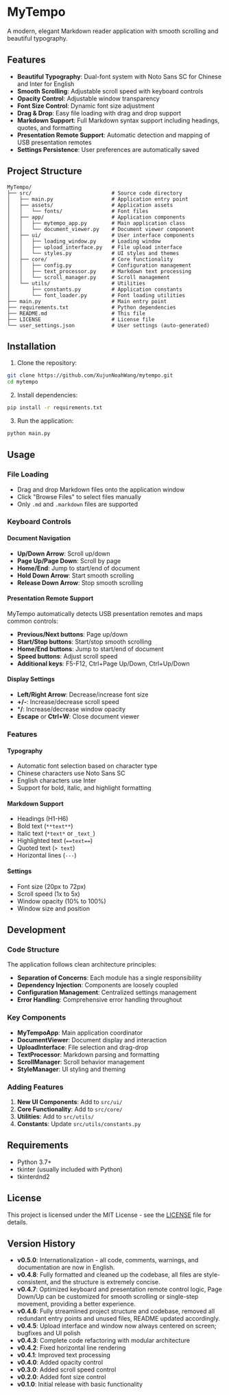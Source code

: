 # MyTempo

A modern, elegant Markdown reader application with smooth scrolling and beautiful typography.

## Features

- **Beautiful Typography**: Dual-font system with Noto Sans SC for Chinese and Inter for English
- **Smooth Scrolling**: Adjustable scroll speed with keyboard controls
- **Opacity Control**: Adjustable window transparency
- **Font Size Control**: Dynamic font size adjustment
- **Drag & Drop**: Easy file loading with drag and drop support
- **Markdown Support**: Full Markdown syntax support including headings, quotes, and formatting
- **Presentation Remote Support**: Automatic detection and mapping of USB presentation remotes
- **Settings Persistence**: User preferences are automatically saved

## Project Structure

```
MyTempo/
├── src/                          # Source code directory
│   ├── main.py                   # Application entry point
│   ├── assets/                   # Application assets
│   │   └── fonts/                # Font files
│   ├── app/                      # Application components
│   │   ├── mytempo_app.py        # Main application class
│   │   └── document_viewer.py    # Document viewer component
│   ├── ui/                       # User interface components
│   │   ├── loading_window.py     # Loading window
│   │   ├── upload_interface.py   # File upload interface
│   │   └── styles.py             # UI styles and themes
│   ├── core/                     # Core functionality
│   │   ├── config.py             # Configuration management
│   │   ├── text_processor.py     # Markdown text processing
│   │   └── scroll_manager.py     # Scroll management
│   └── utils/                    # Utilities
│       ├── constants.py          # Application constants
│       └── font_loader.py        # Font loading utilities
├── main.py                       # Main entry point
├── requirements.txt              # Python dependencies
├── README.md                     # This file
├── LICENSE                       # License file
└── user_settings.json            # User settings (auto-generated)
```

## Installation

1. Clone the repository:
```bash
git clone https://github.com/XujunNoahWang/mytempo.git
cd mytempo
```

2. Install dependencies:
```bash
pip install -r requirements.txt
```

3. Run the application:
```bash
python main.py
```

## Usage

### File Loading
- Drag and drop Markdown files onto the application window
- Click "Browse Files" to select files manually
- Only `.md` and `.markdown` files are supported

### Keyboard Controls

#### Document Navigation
- **Up/Down Arrow**: Scroll up/down
- **Page Up/Page Down**: Scroll by page
- **Home/End**: Jump to start/end of document
- **Hold Down Arrow**: Start smooth scrolling
- **Release Down Arrow**: Stop smooth scrolling

#### Presentation Remote Support
MyTempo automatically detects USB presentation remotes and maps common controls:
- **Previous/Next buttons**: Page up/down
- **Start/Stop buttons**: Start/stop smooth scrolling
- **Home/End buttons**: Jump to start/end of document
- **Speed buttons**: Adjust scroll speed
- **Additional keys**: F5-F12, Ctrl+Page Up/Down, Ctrl+Up/Down

#### Display Settings
- **Left/Right Arrow**: Decrease/increase font size
- **+/-**: Increase/decrease scroll speed
- ***/**: Increase/decrease window opacity
- **Escape** or **Ctrl+W**: Close document viewer

### Features

#### Typography
- Automatic font selection based on character type
- Chinese characters use Noto Sans SC
- English characters use Inter
- Support for bold, italic, and highlight formatting

#### Markdown Support
- Headings (H1-H6)
- Bold text (`**text**`)
- Italic text (`*text*` or `_text_`)
- Highlighted text (`==text==`)
- Quoted text (`> text`)
- Horizontal lines (`---`)

#### Settings
- Font size (20px to 72px)
- Scroll speed (1x to 5x)
- Window opacity (10% to 100%)
- Window size and position

## Development

### Code Structure

The application follows clean architecture principles:

- **Separation of Concerns**: Each module has a single responsibility
- **Dependency Injection**: Components are loosely coupled
- **Configuration Management**: Centralized settings management
- **Error Handling**: Comprehensive error handling throughout

### Key Components

- **MyTempoApp**: Main application coordinator
- **DocumentViewer**: Document display and interaction
- **UploadInterface**: File selection and drag-drop
- **TextProcessor**: Markdown parsing and formatting
- **ScrollManager**: Scroll behavior management
- **StyleManager**: UI styling and theming

### Adding Features

1. **New UI Components**: Add to `src/ui/`
2. **Core Functionality**: Add to `src/core/`
3. **Utilities**: Add to `src/utils/`
4. **Constants**: Update `src/utils/constants.py`

## Requirements

- Python 3.7+
- tkinter (usually included with Python)
- tkinterdnd2

## License

This project is licensed under the MIT License - see the [LICENSE](LICENSE) file for details.

## Version History

- **v0.5.0**: Internationalization - all code, comments, warnings, and documentation are now in English.
- **v0.4.8**: Fully formatted and cleaned up the codebase, all files are style-consistent, and the structure is extremely concise.
- **v0.4.7**: Optimized keyboard and presentation remote control logic, Page Down/Up can be customized for smooth scrolling or single-step movement, providing a better experience.
- **v0.4.6**: Fully streamlined project structure and codebase, removed all redundant entry points and unused files, README updated accordingly.
- **v0.4.5**: Upload interface and window now always centered on screen; bugfixes and UI polish
- **v0.4.3**: Complete code refactoring with modular architecture
- **v0.4.2**: Fixed horizontal line rendering
- **v0.4.1**: Improved text processing
- **v0.4.0**: Added opacity control
- **v0.3.0**: Added scroll speed control
- **v0.2.0**: Added font size control
- **v0.1.0**: Initial release with basic functionality 